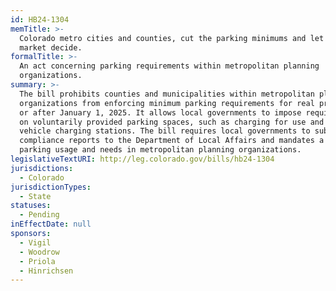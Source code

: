 ```yaml
---
id: HB24-1304
memTitle: >-
  Colorado metro cities and counties, cut the parking minimums and let the
  market decide.
formalTitle: >-
  An act concerning parking requirements within metropolitan planning
  organizations.
summary: >-
  The bill prohibits counties and municipalities within metropolitan planning
  organizations from enforcing minimum parking requirements for real property on
  or after January 1, 2025. It allows local governments to impose requirements
  on voluntarily provided parking spaces, such as charging for use and allowing
  vehicle charging stations. The bill requires local governments to submit
  compliance reports to the Department of Local Affairs and mandates a study on
  parking usage and needs in metropolitan planning organizations.
legislativeTextURI: http://leg.colorado.gov/bills/hb24-1304
jurisdictions:
  - Colorado
jurisdictionTypes:
  - State
statuses:
  - Pending
inEffectDate: null
sponsors:
  - Vigil
  - Woodrow
  - Priola
  - Hinrichsen
---
```

